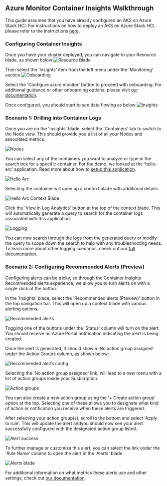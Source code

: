 ## Azure Monitor Container Insights Walkthrough
This guide assumes that you have already configured an AKS on Azure Stack HCI. For instructions on how to deploy an AKS on Azure Stack HCI, please refer to the instructions [here](https://github.com/Azure/aks-hci/blob/main/eval/steps/1_AKSHCI_Azure.md).

### Configuring Container Insights
Once you have your cluster deployed, you can navigate to your Resource blade, as shown below
![Resource Blade](./AzureMonitorContainerInsights/AKSHCIResource.png)

Then select the 'Insights' item from the left menu under the 'Monitoring' section
![Onboarding](./AzureMonitorContainerInsights/AKSHCIOnboarding.png)

Select the 'Configure azure monitor' button to proceed with onboarding. For additional guidance or other onboarding options, please visit [our documentation](https://aka.ms/azcoinarc).

Once configured, you should start to see data flowing as below
![Insights](./AzureMonitorContainerInsights/AKSHCIInsights.png)

### Scenario 1: Drilling into Container Logs

Once you are on the 'Insights' blade, select the 'Containers' tab to switch to the Node view. This should provide you a list of all your Nodes and associated metrics.

![Nodes](./AzureMonitorContainerInsights/AKSHCIContainers.png)

You can select any of the containers you want to analyze or type in the search box for a specific container. For the demo, we looked at the 'hello-arc' application. Read more about how to [setup this application](https://azurearcjumpstart.io/azure_arc_jumpstart/azure_arc_k8s/day2/aks_stack_hci/aks_hci_gitops_basic/).

![Hello Arc](./AzureMonitorContainerInsights/AKSHCIHelloArc.png)

Selecting the container will open up a context blade with additional details.

![Hello Arc Context Blade](./AzureMonitorContainerInsights/AKSHCIHelloArcContext.png)

Click the 'View in Log Analytics' button at the top of the context blade. This will automatically generate a query to search for the container logs associated with this application.

![Logging](./AzureMonitorContainerInsights/AKSHCILogs.png)

You can now search through the logs from the generated query or modify the query to scope down the search to help with any troubleshooting needs. To learn more about other logging scenarios, check out our [full documentation](https://docs.microsoft.com/azure/azure-monitor/containers/container-insights-log-query).

### Scenario 2: Configuring Recommended Alerts (Preview)

Configuring alerts can be tricky, so through the Container Insights Recommended alerts experience, we allow you to turn alerts on with a single click of the button.

In the 'Insights' blade, select the 'Recommended alerts (Preview)' button in the top navigation bar. This will open up a context blade with various alerting options.

![Recommended alerts](./AzureMonitorContainerInsights/AKSHCIAlerts.png)

Toggling one of the buttons under the 'Status' column will turn on the alert. You should receive an Azure Portal notification indicating the alert is being created.

Once the alert is generated, it should show a 'No action group assigned' under the Action Groups column, as shown below:

![Recommended alerts config](./AzureMonitorContainerInsights/AKSHCIAlertsConfiguration.png)

Selecting the 'No action group assigned' link, will lead to a new menu with a list of action groups inside your Susbcription.

![Action groups](./AzureMonitorContainerInsights/AKSHCIActionGroups.png)

You can also create a new action group using the '+ Create action group' option at the top. Selecting one of these allows you to designate what kind of action or notification you receive when these alerts are triggered.

After selecting your action group(s), scroll to the bottom and select 'Apply to rule'. This will update the alert andyou should now see your alert successfully configured with the designated action group listed.

![Alert success](./AzureMonitorContainerInsights/AKSHCIAlertSuccess.png)

To further manage or customize this alert, you can select the link under the 'Rule Name' column to open the alert in the 'Alerts' blade.

![Alerts blade](./AzureMonitorContainerInsights/AKSHCIAlertsBlade.png)

For additional information on what metrics these alerts use and other settings, check out [our documentation](https://docs.microsoft.com/azure/azure-monitor/containers/container-insights-metric-alerts).
